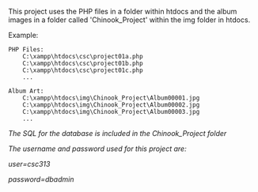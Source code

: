 This project uses the PHP files in a folder within htdocs and the album images in a folder called 'Chinook_Project' within the img folder in htdocs.

Example:
    
    PHP Files:
        C:\xampp\htdocs\csc\project01a.php
        C:\xampp\htdocs\csc\project01b.php
        C:\xampp\htdocs\csc\project01c.php
        ...

    Album Art:
        C:\xampp\htdocs\img\Chinook_Project\Album00001.jpg
        C:\xampp\htdocs\img\Chinook_Project\Album00002.jpg
        C:\xampp\htdocs\img\Chinook_Project\Album00003.jpg
        ...

*The SQL for the database is included in the Chinook_Project folder*

*The username and password used for this project are:*

*user=csc313*

*password=dbadmin*